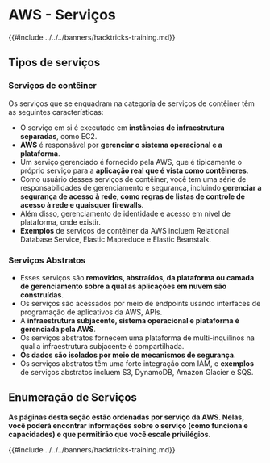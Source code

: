 # AWS - Serviços

{{#include ../../../banners/hacktricks-training.md}}

## Tipos de serviços

### Serviços de contêiner

Os serviços que se enquadram na categoria de serviços de contêiner têm as seguintes características:

- O serviço em si é executado em **instâncias de infraestrutura separadas**, como EC2.
- **AWS** é responsável por **gerenciar o sistema operacional e a plataforma**.
- Um serviço gerenciado é fornecido pela AWS, que é tipicamente o próprio serviço para a **aplicação real que é vista como contêineres**.
- Como usuário desses serviços de contêiner, você tem uma série de responsabilidades de gerenciamento e segurança, incluindo **gerenciar a segurança de acesso à rede, como regras de listas de controle de acesso à rede e quaisquer firewalls**.
- Além disso, gerenciamento de identidade e acesso em nível de plataforma, onde existir.
- **Exemplos** de serviços de contêiner da AWS incluem Relational Database Service, Elastic Mapreduce e Elastic Beanstalk.

### Serviços Abstratos

- Esses serviços são **removidos, abstraídos, da plataforma ou camada de gerenciamento sobre a qual as aplicações em nuvem são construídas**.
- Os serviços são acessados por meio de endpoints usando interfaces de programação de aplicativos da AWS, APIs.
- A **infraestrutura subjacente, sistema operacional e plataforma é gerenciada pela AWS**.
- Os serviços abstratos fornecem uma plataforma de multi-inquilinos na qual a infraestrutura subjacente é compartilhada.
- **Os dados são isolados por meio de mecanismos de segurança**.
- Os serviços abstratos têm uma forte integração com IAM, e **exemplos** de serviços abstratos incluem S3, DynamoDB, Amazon Glacier e SQS.

## Enumeração de Serviços

**As páginas desta seção estão ordenadas por serviço da AWS. Nelas, você poderá encontrar informações sobre o serviço (como funciona e capacidades) e que permitirão que você escale privilégios.**

{{#include ../../../banners/hacktricks-training.md}}
